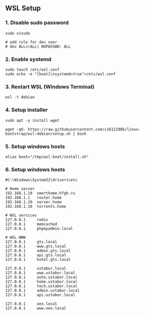 ## WSL Setup

### 1. Disable sudo password

```shell
sudo visudo

# add rule for dev user
# dev ALL=(ALL) NOPASSWD: ALL
```

### 2. Enable systemd

```shell
sudo touch /etc/wsl.conf
sudo echo -e "[boot]\nsystemd=true">/etc/wsl.conf
```

### 3. Restart WSL (Windows Terminal)

```shell
wsl -t debian
```

### 4. Setup installer

```shell
sudo apt -y install wget

wget -qO- https://raw.githubusercontent.com/s16121986/linux-bootstrap/wsl-debian/setup.sh | bash
```

### 5. Setup windows hosts

```shell
alias boot="/tmp/wsl-boot/install.sh"
```

### 6. Setup windows hosts

```text
#C:\Windows\System32\drivers\etc

# Home server
192.168.1.10  smarthome.hfgh.ru
192.168.1.1   router.home
192.168.1.10  server.home
192.168.1.10  torrents.home

# WSL services
127.0.0.1     redis
127.0.0.1     memcached
127.0.0.1     phpmyadmin.local

# WSL WWW
127.0.0.1     gts.local
127.0.0.1     www.gts.local
127.0.0.1     admin.gts.local
127.0.0.1     api.gts.local
127.0.0.1     hotel.gts.local

127.0.0.1     ustabor.local
127.0.0.1     www.ustabor.local
127.0.0.1     auto.ustabor.local
127.0.0.1     home.ustabor.local
127.0.0.1     tech.ustabor.local
127.0.0.1     admin.ustabor.local
127.0.0.1     api.ustabor.local

127.0.0.1     oex.local
127.0.0.1     www.oex.local
```